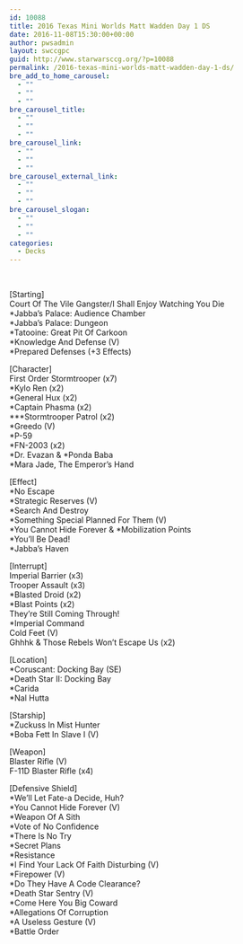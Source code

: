 ```yaml
---
id: 10088
title: 2016 Texas Mini Worlds Matt Wadden Day 1 DS
date: 2016-11-08T15:30:00+00:00
author: pwsadmin
layout: swccgpc
guid: http://www.starwarsccg.org/?p=10088
permalink: /2016-texas-mini-worlds-matt-wadden-day-1-ds/
bre_add_to_home_carousel:
  - ""
  - ""
  - ""
bre_carousel_title:
  - ""
  - ""
  - ""
bre_carousel_link:
  - ""
  - ""
  - ""
bre_carousel_external_link:
  - ""
  - ""
  - ""
bre_carousel_slogan:
  - ""
  - ""
  - ""
categories:
  - Decks
---
```

&nbsp;

[Starting]  
Court Of The Vile Gangster/I Shall Enjoy Watching You Die  
*Jabba&#8217;s Palace: Audience Chamber  
*Jabba&#8217;s Palace: Dungeon  
*Tatooine: Great Pit Of Carkoon  
*Knowledge And Defense (V)  
*Prepared Defenses (+3 Effects)

[Character]  
First Order Stormtrooper (x7)  
*Kylo Ren (x2)  
*General Hux (x2)  
*Captain Phasma (x2)  
\***Stormtrooper Patrol (x2)  
*Greedo (V)  
*P-59  
*FN-2003 (x2)  
\*Dr. Evazan & \*Ponda Baba  
*Mara Jade, The Emperor&#8217;s Hand

[Effect]  
*No Escape  
*Strategic Reserves (V)  
*Search And Destroy  
*Something Special Planned For Them (V)  
\*You Cannot Hide Forever & \*Mobilization Points  
*You&#8217;ll Be Dead!  
*Jabba&#8217;s Haven

[Interrupt]  
Imperial Barrier (x3)  
Trooper Assault (x3)  
*Blasted Droid (x2)  
*Blast Points (x2)  
They&#8217;re Still Coming Through!  
*Imperial Command  
Cold Feet (V)  
Ghhhk & Those Rebels Won&#8217;t Escape Us (x2)

[Location]  
*Coruscant: Docking Bay (SE)  
*Death Star II: Docking Bay  
*Carida  
*Nal Hutta

[Starship]  
*Zuckuss In Mist Hunter  
*Boba Fett In Slave I (V)

[Weapon]  
Blaster Rifle (V)  
F-11D Blaster Rifle (x4)

[Defensive Shield]  
*We&#8217;ll Let Fate-a Decide, Huh?  
*You Cannot Hide Forever (V)  
*Weapon Of A Sith  
*Vote of No Confidence  
*There Is No Try  
*Secret Plans  
*Resistance  
*I Find Your Lack Of Faith Disturbing (V)  
*Firepower (V)  
*Do They Have A Code Clearance?  
*Death Star Sentry (V)  
*Come Here You Big Coward  
*Allegations Of Corruption  
*A Useless Gesture (V)  
*Battle Order